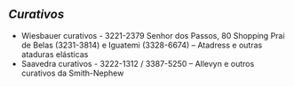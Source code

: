 ## ***Curativos***


- Wiesbauer curativos - 3221-2379 Senhor dos Passos, 80 Shopping Prai de Belas (3231-3814) e Iguatemi (3328-6674) – Atadress e outras ataduras elásticas  
- Saavedra curativos - 3222-1312 / 3387-5250 – Allevyn e outros curativos da Smith-Nephew

